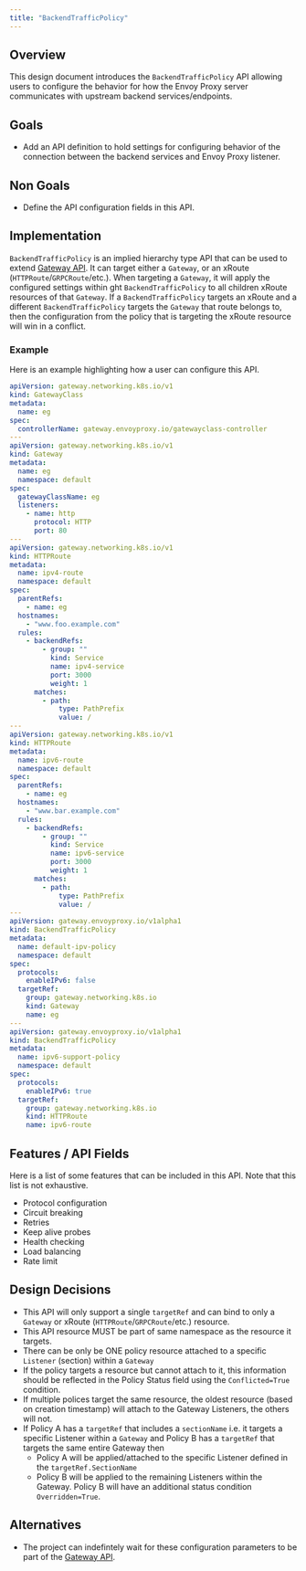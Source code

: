 ```yaml
---
title: "BackendTrafficPolicy"
---
```


## Overview

This design document introduces the `BackendTrafficPolicy` API allowing users to configure
the behavior for how the Envoy Proxy server communicates with upstream backend services/endpoints.

## Goals

- Add an API definition to hold settings for configuring behavior of the connection between the backend services
and Envoy Proxy listener.

## Non Goals

- Define the API configuration fields in this API.

## Implementation

`BackendTrafficPolicy` is an implied hierarchy type API that can be used to extend [Gateway API][].
It can target either a `Gateway`, or an xRoute (`HTTPRoute`/`GRPCRoute`/etc.). When targeting a `Gateway`,
it will apply the configured settings within ght `BackendTrafficPolicy` to all children xRoute resources of that `Gateway`.
If a `BackendTrafficPolicy` targets an xRoute and a different `BackendTrafficPolicy` targets the `Gateway` that route belongs to,
then the configuration from the policy that is targeting the xRoute resource will win in a conflict.

### Example

Here is an example highlighting how a user can configure this API.

```yaml
apiVersion: gateway.networking.k8s.io/v1
kind: GatewayClass
metadata:
  name: eg
spec:
  controllerName: gateway.envoyproxy.io/gatewayclass-controller
---
apiVersion: gateway.networking.k8s.io/v1
kind: Gateway
metadata:
  name: eg
  namespace: default
spec:
  gatewayClassName: eg
  listeners:
    - name: http
      protocol: HTTP
      port: 80
---
apiVersion: gateway.networking.k8s.io/v1
kind: HTTPRoute
metadata:
  name: ipv4-route
  namespace: default
spec:
  parentRefs:
    - name: eg
  hostnames:
    - "www.foo.example.com"
  rules:
    - backendRefs:
        - group: ""
          kind: Service
          name: ipv4-service
          port: 3000
          weight: 1
      matches:
        - path:
            type: PathPrefix
            value: /
---
apiVersion: gateway.networking.k8s.io/v1
kind: HTTPRoute
metadata:
  name: ipv6-route
  namespace: default
spec:
  parentRefs:
    - name: eg
  hostnames:
    - "www.bar.example.com"
  rules:
    - backendRefs:
        - group: ""
          kind: Service
          name: ipv6-service
          port: 3000
          weight: 1
      matches:
        - path:
            type: PathPrefix
            value: /
---
apiVersion: gateway.envoyproxy.io/v1alpha1
kind: BackendTrafficPolicy
metadata:
  name: default-ipv-policy
  namespace: default
spec:
  protocols:
    enableIPv6: false
  targetRef:
    group: gateway.networking.k8s.io
    kind: Gateway
    name: eg
---
apiVersion: gateway.envoyproxy.io/v1alpha1
kind: BackendTrafficPolicy
metadata:
  name: ipv6-support-policy
  namespace: default
spec:
  protocols:
    enableIPv6: true
  targetRef:
    group: gateway.networking.k8s.io
    kind: HTTPRoute
    name: ipv6-route
```

## Features / API Fields

Here is a list of some features that can be included in this API. Note that this list is not exhaustive.

- Protocol configuration
- Circuit breaking
- Retries
- Keep alive probes
- Health checking
- Load balancing
- Rate limit

## Design Decisions

- This API will only support a single `targetRef` and can bind to only a `Gateway` or xRoute (`HTTPRoute`/`GRPCRoute`/etc.) resource.
- This API resource MUST be part of same namespace as the resource it targets.
- There can be only be ONE policy resource attached to a specific `Listener` (section)  within a `Gateway`
- If the policy targets a resource but cannot attach to it, this information should be reflected
in the Policy Status field using the `Conflicted=True` condition.
- If multiple polices target the same resource, the oldest resource (based on creation timestamp) will
attach to the Gateway Listeners, the others will not.
- If Policy A has a `targetRef` that includes a `sectionName` i.e.
it targets a specific Listener within a `Gateway` and Policy B has a `targetRef` that targets the same
entire Gateway then
  - Policy A will be applied/attached to the specific Listener defined in the `targetRef.SectionName`
  - Policy B will be applied to the remaining Listeners within the Gateway. Policy B will have an additional
  status condition `Overridden=True`.

## Alternatives

- The project can indefintely wait for these configuration parameters to be part of the [Gateway API][].

[Gateway API]: https://gateway-api.sigs.k8s.io/

